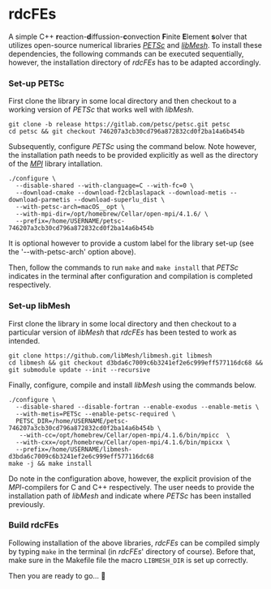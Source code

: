 # rdcFEs

A simple C++ **r**eaction-**d**iffussion-**c**onvection **F**inite **E**lement **s**olver that utilizes open-source numerical libraries [*PETSc*](https://petsc.org/) and [*libMesh*](https://libmesh.github.io/).
To install these dependencies, the following commands can be executed sequentially, however, the installation directory of *rdcFEs* has to be adapted accordingly.

### Set-up PETSc

First clone the library in some local directory and then checkout to a working version of *PETSc* that works well with *libMesh*.

```
git clone -b release https://gitlab.com/petsc/petsc.git petsc
cd petsc && git checkout 746207a3cb30cd796a872832cd0f2ba14a6b454b
```

Subsequently, configure *PETSc* using the command below. Note however, the installation path needs to be provided explicitly as well as the directory of the [*MPI*](https://www.mpich.org/) library intallation.

```
./configure \
  --disable-shared --with-clanguage=C --with-fc=0 \
  --download-cmake --download-f2cblaslapack --download-metis --download-parmetis --download-superlu_dist \
  --with-petsc-arch=macOS__opt \
  --with-mpi-dir=/opt/homebrew/Cellar/open-mpi/4.1.6/ \
  --prefix=/home/USERNAME/petsc-746207a3cb30cd796a872832cd0f2ba14a6b454b
```
It is optional however to provide a custom label for the library set-up (see the '--with-petsc-arch' option above).

Then, follow the commands to run `make` and `make install` that *PETSc* indicates in the terminal after configuration and compilation is completed respectively.

### Set-up libMesh

First clone the library in some local directory and then checkout to a particular version of *libMesh* that *rdcFEs* has been tested to work as intended.

```
git clone https://github.com/libMesh/libmesh.git libmesh
cd libmesh && git checkout d3bda6c7009c6b3241ef2e6c999eff577116dc68 && git submodule update --init --recursive
```

Finally, configure, compile and install *libMesh* using the commands below.

```
./configure \
  --disable-shared --disable-fortran --enable-exodus --enable-metis \
  --with-metis=PETSc --enable-petsc-required \
  PETSC_DIR=/home/USERNAME/petsc-746207a3cb30cd796a872832cd0f2ba14a6b454b \
   --with-cc=/opt/homebrew/Cellar/open-mpi/4.1.6/bin/mpicc  \
  --with-cxx=/opt/homebrew/Cellar/open-mpi/4.1.6/bin/mpicxx \
  --prefix=/home/USERNAME/libmesh-d3bda6c7009c6b3241ef2e6c999eff577116dc68
make -j && make install
```

Do note in the configuration above, however, the explicit provision of the *MPI*-compilers for C and C++ respectively. The user needs to provide the installation path of *libMesh* and indicate where *PETSc* has been installed previously.

### Build rdcFEs

Following installation of the above libraries, *rdcFEs* can be compiled simply by typing `make` in the terminal (in *rdcFEs*' directory of course).
Before that, make sure in the Makefile file the macro `LIBMESH_DIR` is set up correctly.

Then you are ready to go...  🚀
